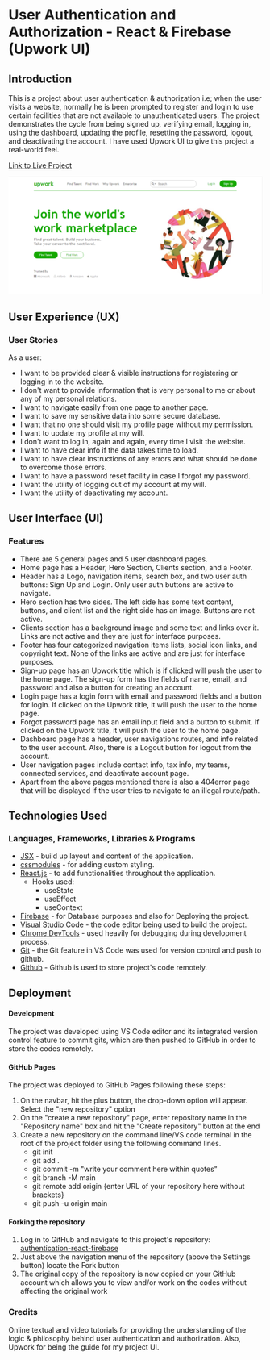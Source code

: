 # User Authentication and Authorization - React & Firebase (Upwork UI)

## Introduction

This is a project about user authentication & authorization i.e; when the user visits a website, normally he is been prompted to register and login to use certain facilities that are not available to unauthenticated users. The project demonstrates the cycle from being signed up, verifying email, logging in, using the dashboard, updating the profile, resetting the password, logout, and deactivating the account. I have used Upwork UI to give this project a real-world feel.

[Link to Live Project](https://userauthentication-49eec.web.app)

![Upwork UI Home Page](/public/user-auth.png)

## User Experience (UX)

### User Stories

As a user:

- I want to be provided clear & visible instructions for registering or logging in to the website.
- I don't want to provide information that is very personal to me or about any of my personal relations.
- I want to navigate easily from one page to another page.
- I want to save my sensitive data into some secure database.
- I want that no one should visit my profile page without my permission.
- I want to update my profile at my will.
- I don't want to log in, again and again, every time I visit the website.
- I want to have clear info if the data takes time to load.
- I want to have clear instructions of any errors and what should be done to overcome those errors.
- I want to have a password reset facility in case I forgot my password.
- I want the utility of logging out of my account at my will.
- I want the utility of deactivating my account.

## User Interface (UI)

### Features

- There are 5 general pages and 5 user dashboard pages.
- Home page has a Header, Hero Section, Clients section, and a Footer.
- Header has a Logo, navigation items, search box, and two user auth buttons: Sign Up and Login. Only user auth buttons are active to navigate.
- Hero section has two sides. The left side has some text content, buttons, and client list and the right side has an image. Buttons are not active.
- Clients section has a background image and some text and links over it. Links are not active and they are just for interface purposes.
- Footer has four categorized navigation items lists, social icon links, and copyright text. None of the links are active and are just for interface purposes.
- Sign-up page has an Upwork title which is if clicked will push the user to the home page. The sign-up form has the fields of name, email, and password and also a button for creating an account.
- Login page has a login form with email and password fields and a button for login. If clicked on the Upwork title, it will push the user to the home page.
- Forgot password page has an email input field and a button to submit. If clicked on the Upwork title, it will push the user to the home page.
- Dashboard page has a header, user navigations routes, and info related to the user account. Also, there is a Logout button for logout from the account.
- User navigation pages include contact info, tax info, my teams, connected services, and deactivate account page.
- Apart from the above pages mentioned there is also a 404error page that will be displayed if the user tries to navigate to an illegal route/path.

## Technologies Used

### Languages, Frameworks, Libraries & Programs

- [JSX](https://reactjs.org/docs/introducing-jsx.html) - build up layout and content of the application.
- [cssmodules](https://create-react-app.dev/docs/adding-a-css-modules-stylesheet/) - for adding custom styling.
- [React.js](https://reactjs.org/) - to add functionalities throughout the application.
  - Hooks used:
    - useState
    - useEffect
    - useContext
- [Firebase](https://firebase.google.com/) - for Database purposes and also for Deploying the project.
- [Visual Studio Code](https://code.visualstudio.com/) - the code editor being used to build the project.
- [Chrome DevTools](https://developer.chrome.com/docs/devtools/) - used heavily for debugging during development process.
- [Git](https://git-scm.com/) - the Git feature in VS Code was used for version control and push to github.
- [Github](https://github.com/) - Github is used to store project's code remotely.

## Deployment

#### Development

The project was developed using VS Code editor and its integrated version control feature to commit gits, which are then pushed to GitHub in order to store the codes remotely.

#### GitHub Pages

The project was deployed to GitHub Pages following these steps:

1. On the navbar, hit the plus button, the drop-down option will appear. Select the "new repository" option
2. On the "create a new repository" page, enter repository name in the "Repository name" box and hit the "Create repository" button at the end
3. Create a new repository on the command line/VS code terminal in the root of the project folder using the following command lines.
   - git init
   - git add .
   - git commit -m "write your comment here within quotes"
   - git branch -M main
   - git remote add origin {enter URL of your repository here without brackets}
   - git push -u origin main

#### Forking the repository

1. Log in to GitHub and navigate to this project's repository: [authentication-react-firebase](https://github.com/muneebali500/authentication-react-firebase)
2. Just above the navigation menu of the repository (above the Settings button) locate the Fork button
3. The original copy of the repository is now copied on your GitHub account which allows you to view and/or work on the codes without affecting the original work

### Credits

Online textual and video tutorials for providing the understanding of the logic & philosophy behind user authentication and authorization. Also, Upwork for being the guide for my project UI.
